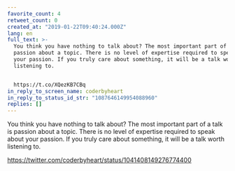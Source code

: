 ```yaml
---
favorite_count: 4
retweet_count: 0
created_at: "2019-01-22T09:40:24.000Z"
lang: en
full_text: >-
  You think you have nothing to talk about? The most important part of a talk is
  passion about a topic. There is no level of expertise required to speak about
  your passion. If you truly care about something, it will be a talk worth
  listening to.


  https://t.co/XQezKB7CBq
in_reply_to_screen_name: coderbyheart
in_reply_to_status_id_str: "1087646149954088960"
replies: []
---
```


You think you have nothing to talk about? The most important part of a talk is
passion about a topic. There is no level of expertise required to speak about
your passion. If you truly care about something, it will be a talk worth
listening to.

<https://twitter.com/coderbyheart/status/1041408149276774400>
